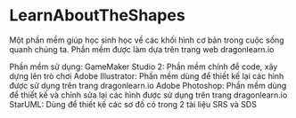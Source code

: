 # LearnAboutTheShapes
Một phần mềm giúp học sinh học về các khối hình cơ bản trong cuộc sống quanh chúng ta.
Phần mềm được làm dựa trên trang web dragonlearn.io

Phần mềm sử dụng:
  GameMaker Studio 2: Phần mềm chính để code, xây dựng lên trò chơi
  Adobe Illustrator: Phần mềm dùng để thiết kế lại các hình được sử dụng trên trang dragonlearn.io
  Adobe Photoshop: Phần mềm dùng để thiết kế và chỉnh sửa lại các hình được sử dụng trên trang dragonlearn.io
  StarUML: Dùng để thiết kế các sơ đồ có trong 2 tài liệu SRS và SDS
